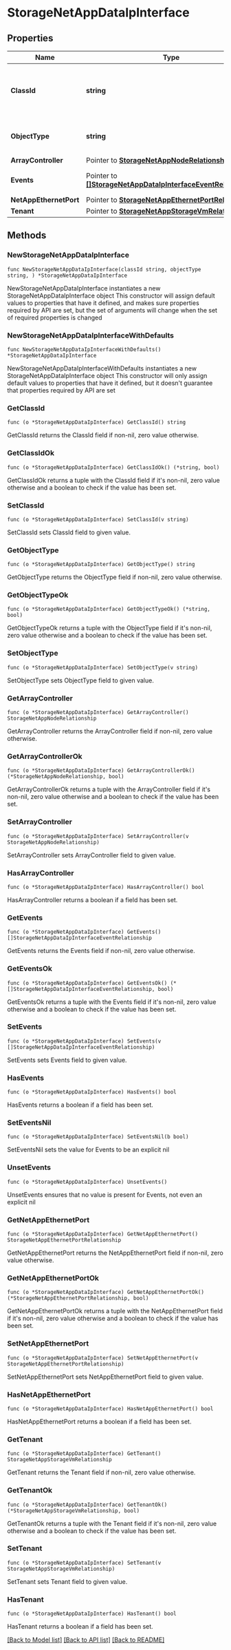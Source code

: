 # StorageNetAppDataIpInterface

## Properties

Name | Type | Description | Notes
------------ | ------------- | ------------- | -------------
**ClassId** | **string** | The fully-qualified name of the instantiated, concrete type. This property is used as a discriminator to identify the type of the payload when marshaling and unmarshaling data. | [default to "storage.NetAppDataIpInterface"]
**ObjectType** | **string** | The fully-qualified name of the instantiated, concrete type. The value should be the same as the &#39;ClassId&#39; property. | [default to "storage.NetAppDataIpInterface"]
**ArrayController** | Pointer to [**StorageNetAppNodeRelationship**](StorageNetAppNodeRelationship.md) |  | [optional] 
**Events** | Pointer to [**[]StorageNetAppDataIpInterfaceEventRelationship**](StorageNetAppDataIpInterfaceEventRelationship.md) | An array of relationships to storageNetAppDataIpInterfaceEvent resources. | [optional] [readonly] 
**NetAppEthernetPort** | Pointer to [**StorageNetAppEthernetPortRelationship**](StorageNetAppEthernetPortRelationship.md) |  | [optional] 
**Tenant** | Pointer to [**StorageNetAppStorageVmRelationship**](StorageNetAppStorageVmRelationship.md) |  | [optional] 

## Methods

### NewStorageNetAppDataIpInterface

`func NewStorageNetAppDataIpInterface(classId string, objectType string, ) *StorageNetAppDataIpInterface`

NewStorageNetAppDataIpInterface instantiates a new StorageNetAppDataIpInterface object
This constructor will assign default values to properties that have it defined,
and makes sure properties required by API are set, but the set of arguments
will change when the set of required properties is changed

### NewStorageNetAppDataIpInterfaceWithDefaults

`func NewStorageNetAppDataIpInterfaceWithDefaults() *StorageNetAppDataIpInterface`

NewStorageNetAppDataIpInterfaceWithDefaults instantiates a new StorageNetAppDataIpInterface object
This constructor will only assign default values to properties that have it defined,
but it doesn't guarantee that properties required by API are set

### GetClassId

`func (o *StorageNetAppDataIpInterface) GetClassId() string`

GetClassId returns the ClassId field if non-nil, zero value otherwise.

### GetClassIdOk

`func (o *StorageNetAppDataIpInterface) GetClassIdOk() (*string, bool)`

GetClassIdOk returns a tuple with the ClassId field if it's non-nil, zero value otherwise
and a boolean to check if the value has been set.

### SetClassId

`func (o *StorageNetAppDataIpInterface) SetClassId(v string)`

SetClassId sets ClassId field to given value.


### GetObjectType

`func (o *StorageNetAppDataIpInterface) GetObjectType() string`

GetObjectType returns the ObjectType field if non-nil, zero value otherwise.

### GetObjectTypeOk

`func (o *StorageNetAppDataIpInterface) GetObjectTypeOk() (*string, bool)`

GetObjectTypeOk returns a tuple with the ObjectType field if it's non-nil, zero value otherwise
and a boolean to check if the value has been set.

### SetObjectType

`func (o *StorageNetAppDataIpInterface) SetObjectType(v string)`

SetObjectType sets ObjectType field to given value.


### GetArrayController

`func (o *StorageNetAppDataIpInterface) GetArrayController() StorageNetAppNodeRelationship`

GetArrayController returns the ArrayController field if non-nil, zero value otherwise.

### GetArrayControllerOk

`func (o *StorageNetAppDataIpInterface) GetArrayControllerOk() (*StorageNetAppNodeRelationship, bool)`

GetArrayControllerOk returns a tuple with the ArrayController field if it's non-nil, zero value otherwise
and a boolean to check if the value has been set.

### SetArrayController

`func (o *StorageNetAppDataIpInterface) SetArrayController(v StorageNetAppNodeRelationship)`

SetArrayController sets ArrayController field to given value.

### HasArrayController

`func (o *StorageNetAppDataIpInterface) HasArrayController() bool`

HasArrayController returns a boolean if a field has been set.

### GetEvents

`func (o *StorageNetAppDataIpInterface) GetEvents() []StorageNetAppDataIpInterfaceEventRelationship`

GetEvents returns the Events field if non-nil, zero value otherwise.

### GetEventsOk

`func (o *StorageNetAppDataIpInterface) GetEventsOk() (*[]StorageNetAppDataIpInterfaceEventRelationship, bool)`

GetEventsOk returns a tuple with the Events field if it's non-nil, zero value otherwise
and a boolean to check if the value has been set.

### SetEvents

`func (o *StorageNetAppDataIpInterface) SetEvents(v []StorageNetAppDataIpInterfaceEventRelationship)`

SetEvents sets Events field to given value.

### HasEvents

`func (o *StorageNetAppDataIpInterface) HasEvents() bool`

HasEvents returns a boolean if a field has been set.

### SetEventsNil

`func (o *StorageNetAppDataIpInterface) SetEventsNil(b bool)`

 SetEventsNil sets the value for Events to be an explicit nil

### UnsetEvents
`func (o *StorageNetAppDataIpInterface) UnsetEvents()`

UnsetEvents ensures that no value is present for Events, not even an explicit nil
### GetNetAppEthernetPort

`func (o *StorageNetAppDataIpInterface) GetNetAppEthernetPort() StorageNetAppEthernetPortRelationship`

GetNetAppEthernetPort returns the NetAppEthernetPort field if non-nil, zero value otherwise.

### GetNetAppEthernetPortOk

`func (o *StorageNetAppDataIpInterface) GetNetAppEthernetPortOk() (*StorageNetAppEthernetPortRelationship, bool)`

GetNetAppEthernetPortOk returns a tuple with the NetAppEthernetPort field if it's non-nil, zero value otherwise
and a boolean to check if the value has been set.

### SetNetAppEthernetPort

`func (o *StorageNetAppDataIpInterface) SetNetAppEthernetPort(v StorageNetAppEthernetPortRelationship)`

SetNetAppEthernetPort sets NetAppEthernetPort field to given value.

### HasNetAppEthernetPort

`func (o *StorageNetAppDataIpInterface) HasNetAppEthernetPort() bool`

HasNetAppEthernetPort returns a boolean if a field has been set.

### GetTenant

`func (o *StorageNetAppDataIpInterface) GetTenant() StorageNetAppStorageVmRelationship`

GetTenant returns the Tenant field if non-nil, zero value otherwise.

### GetTenantOk

`func (o *StorageNetAppDataIpInterface) GetTenantOk() (*StorageNetAppStorageVmRelationship, bool)`

GetTenantOk returns a tuple with the Tenant field if it's non-nil, zero value otherwise
and a boolean to check if the value has been set.

### SetTenant

`func (o *StorageNetAppDataIpInterface) SetTenant(v StorageNetAppStorageVmRelationship)`

SetTenant sets Tenant field to given value.

### HasTenant

`func (o *StorageNetAppDataIpInterface) HasTenant() bool`

HasTenant returns a boolean if a field has been set.


[[Back to Model list]](../README.md#documentation-for-models) [[Back to API list]](../README.md#documentation-for-api-endpoints) [[Back to README]](../README.md)


